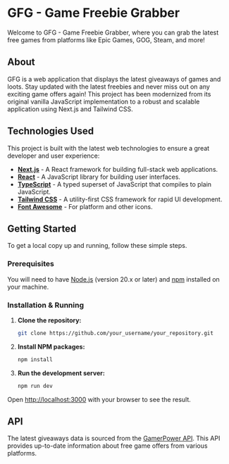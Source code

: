 # GFG - Game Freebie Grabber

Welcome to GFG - Game Freebie Grabber, where you can grab the latest free games from platforms like Epic Games, GOG, Steam, and more!

## About

GFG is a web application that displays the latest giveaways of games and loots. Stay updated with the latest freebies and never miss out on any exciting game offers again! This project has been modernized from its original vanilla JavaScript implementation to a robust and scalable application using Next.js and Tailwind CSS.

## Technologies Used

This project is built with the latest web technologies to ensure a great developer and user experience:

- **[Next.js](https://nextjs.org/)** - A React framework for building full-stack web applications.
- **[React](https://react.dev/)** - A JavaScript library for building user interfaces.
- **[TypeScript](https://www.typescriptlang.org/)** - A typed superset of JavaScript that compiles to plain JavaScript.
- **[Tailwind CSS](https://tailwindcss.com/)** - A utility-first CSS framework for rapid UI development.
- **[Font Awesome](https://fontawesome.com/)** - For platform and other icons.

## Getting Started

To get a local copy up and running, follow these simple steps.

### Prerequisites

You will need to have [Node.js](https://nodejs.org/en/) (version 20.x or later) and [npm](https://www.npmjs.com/) installed on your machine.

### Installation & Running

1.  **Clone the repository:**
    ```sh
    git clone https://github.com/your_username/your_repository.git
    ```
2.  **Install NPM packages:**
    ```sh
    npm install
    ```
3.  **Run the development server:**
    ```sh
    npm run dev
    ```

Open [http://localhost:3000](http://localhost:3000) with your browser to see the result.

## API

The latest giveaways data is sourced from the [GamerPower API](https://www.gamerpower.com/api-read). This API provides up-to-date information about free game offers from various platforms.
